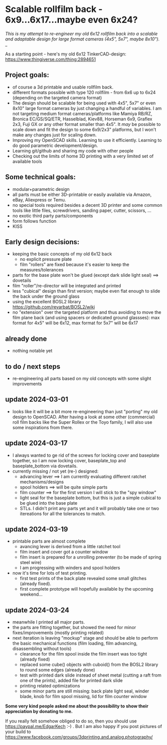 # Scalable rollfilm back - 6x9...6x17...maybe even 6x24? 

_This is my attempt to re-engineer my old 6x12 rollfilm back into a scalable and adaptable design for large format cameras (4x5", 5x7", maybe 8x10")._
_

As a starting point - here's my old 6x12 TinkerCAD-design: https://www.thingiverse.com/thing:2894651 

## Project goals:
- of course a 3d printable and usable rollfilm back.
- different formats possible with type 120 rollfilm - from 6x6 up to 6x24 (depending on the targeted camera format) 
- The design should be scalable for being used with 4x5", 5x7" or even 8x10" large format cameras by just changing a handful of variables. I am not targeting medium format cameras/platforms like Mamiya RB/RZ, Bronica EC/GS/SQ/ETR, Hasselblad, Kiev88, Horseman 6x9, Graflex 2x3, Fuji GX or any other format smaller than 4x5". It _may_ be possible to scale down and fit the design to some 6x9/2x3" platforms, but I won't make any changes just for scaling down.  
- Improving my OpenSCAD skills. Learning to use it efficiently. Learning to do good parametric development/design.
- Learning git/github and sharing my code with other people
- Checking out the limits of home 3D printing with a very limited set of available tools

## Some technical goals:
- modular+parametric design
- all parts must be either 3D-printable or easily available via Amazon, eBay, Aliexpress or Temu.
- no special tools required besides a decent 3D printer and some common tools like little files, screwdrivers, sanding paper, cutter, scissors, ...
- no exotic third party parts/components
- form follows function
- KISS

## Early design decisions:
- keeping the basic concepts of my old 6x12 back
  - no explicit pressure plate
  - film "rollers" are fixed because it's easier to keep the measures/tolerances
- parts for the base plate won't be glued (except dark slide light seal) ==> dovetails
- film "roller"/re-director will be integrated and printed
- less "cubical" design than first version; maybe even flat enough to slide the back under the ground glass
- using the excellent BOSL2 library https://github.com/revarbat/BOSL2/wiki 
- no "extension" over the targeted platform and thus avoiding to move the film plane back (and using spacers or dedicated ground glassses): max format for 4x5" will be 6x12, max format for 5x7" will be 6x17

## already done
- nothing notable yet

## to do / next steps
- re-engineering all parts based on my old concepts with some slight improvements

## update 2024-03-01
- looks like it will be a bit more re-engineering than just "porting" my old design to OpenSCAD. After having a look at some other (commercial) roll film backs like the Super Rollex or the Toyo family, I will also use some inspirations from there.

## update 2024-03-17 
- I always wanted to ge rid of the screws for locking cover and baseplate together, so I am now locking cover, baseplate_top and baseplate_bottom via dovetails.
- currently missing / not yet (re-) designed:
  - advancing lever ==> I am currently evaluating different ratchet mechanisms/designs
  - spool holders ==> will be quite simple parts
  - film counter ==> for the first version I will stick to the "spy window"
  - light seal for the baseplate bottom, but this is just a simple cubical to be glued into the base plate
  - STLs. I didn't print any parts yet and it will probably take one or two itereations for all the tolerances to match.

## update 2024-03-19
- printable parts are almost complete
  - avancing lever is derived from a little ratchet tool
  - film insert and cover got a counter window
  - film insert is prepared for a unrolling preventer (to be made of spring steel wire)
  - I am progressing with winders and spool holders
- now it's time for lots of test printing.
  - first test prints of the back plate revealed some small glitches (already fixed).
  - first complete prototype will hopefully available by the upcoming weekend...

 ## update 2024-03-24
 - meanwhile I printed all major parts.
 - the parts are fitting together, but showed the need for minor fixes/improvements (mostly printing related)
 - next iteration is leaving "mockup" stage and should be able to perform the basic mechanical functions (film loading, film advancing, disassembling without tools) 
   - clearance for the film spool inside the film insert was too tight (already fixed)
   - replaced some cube() objects with cuboid() from the BOSL2 library to round some edges (already done)
   - test with printed dark slide instead of sheet metal (cutting a raft from one of the prints), added file for printed dark slide
   - printing related optimizations
   - some minor parts are still missing: back plate light seal, winder blade, knob for film spool missing, lid for film counter window   

**Some very kind people asked me about the possibility to show their appreciation by donating to me.**

If you really felt somehow obliged to do so, then you should use https://paypal.me/EdgarKech :-) .
But I am also happy if you post pictures of your build to https://www.facebook.com/groups/3dprinting.and.analog.photography/


